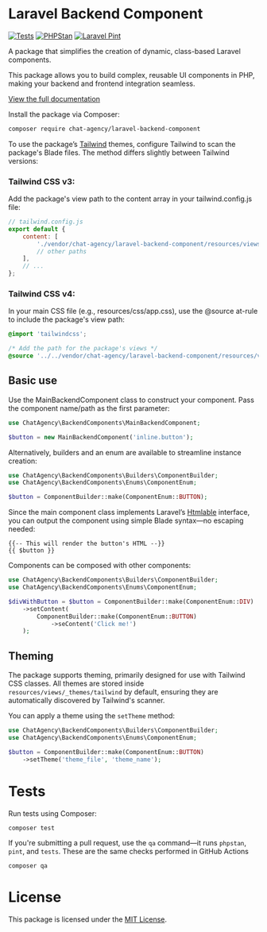 # Laravel Backend Component

[![Tests](https://github.com/Chat-Agency/laravel-backend-component/actions/workflows/run-tests.yml/badge.svg)](https://github.com/Chat-Agency/laravel-backend-component/actions/workflows/run-tests.yml) [![PHPStan](https://github.com/Chat-Agency/laravel-backend-component/actions/workflows/phpstan.yml/badge.svg)](https://github.com/Chat-Agency/laravel-backend-component/actions/workflows/phpstan.yml) [![Laravel Pint](https://github.com/Chat-Agency/laravel-backend-component/actions/workflows/fix-php-code-style-issues.yml/badge.svg)](https://github.com/Chat-Agency/laravel-backend-component/actions/workflows/fix-php-code-style-issues.yml)

A package that simplifies the creation of dynamic, class-based Laravel components.

This package allows you to build complex, reusable UI components in PHP, making your backend and frontend integration seamless.

[View the full documentation](https://github.com/Chat-Agency/backend-component-docs)

Install the package via Composer:

```bash
composer require chat-agency/laravel-backend-component
```
To use the package’s [Tailwind](https://tailwindcss.com/) themes, configure Tailwind to scan the package's Blade files. The method differs slightly between Tailwind versions:

### Tailwind CSS v3:

Add the package's view path to the content array in your tailwind.config.js file:

```javascript
// tailwind.config.js
export default {
    content: [
        './vendor/chat-agency/laravel-backend-component/resources/views/**/*.blade.php', // <- Add this line
        // other paths
    ],
    // ...
};
```

### Tailwind CSS v4:

In your main CSS file (e.g., resources/css/app.css), use the @source at-rule to include the package's view path:

```css
@import 'tailwindcss';

/* Add the path for the package's views */
@source '../../vendor/chat-agency/laravel-backend-component/resources/views/**/*.blade.php';
```

## Basic use

Use the MainBackendComponent class to construct your component. Pass the component name/path as the first parameter:

```php
use ChatAgency\BackendComponents\MainBackendComponent;

$button = new MainBackendComponent('inline.button');
```
Alternatively, builders and an enum are available to streamline instance creation:

```php
use ChatAgency\BackendComponents\Builders\ComponentBuilder;
use ChatAgency\BackendComponents\Enums\ComponentEnum;

$button = ComponentBuilder::make(ComponentEnum::BUTTON);
```
Since the main component class implements Laravel’s [Htmlable](https://laravel.com/api/8.x/Illuminate/Contracts/Support/Htmlable.html) interface, you can output the component using simple Blade syntax—no escaping needed:

```blade
{{-- This will render the button's HTML --}}
{{ $button }}
```

Components can be composed with other components:

```php
use ChatAgency\BackendComponents\Builders\ComponentBuilder;
use ChatAgency\BackendComponents\Enums\ComponentEnum;

$divWithButton = $button = ComponentBuilder::make(ComponentEnum::DIV)
    ->setContent(
        ComponentBuilder::make(ComponentEnum::BUTTON)
            ->seContent('Click me!')
    );
```

## Theming

The package supports theming, primarily designed for use with Tailwind CSS classes. All themes are stored inside `resources/views/_themes/tailwind` by default, ensuring they are automatically discovered by Tailwind's scanner.

You can apply a theme using the `setTheme` method:

```php
use ChatAgency\BackendComponents\Builders\ComponentBuilder;
use ChatAgency\BackendComponents\Enums\ComponentEnum;

$button = ComponentBuilder::make(ComponentEnum::BUTTON)
    ->setTheme('theme_file', 'theme_name');
```

# Tests

Run tests using Composer:

```
composer test
```

If you're submitting a pull request, use the `qa` command—it runs `phpstan`, `pint`, and `tests`. These are the same checks performed in GitHub Actions

```
composer qa 
```

# License

This package is licensed under the [MIT License](https://choosealicense.com/licenses/mit/#).
